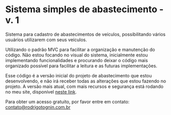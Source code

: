 # Sistema simples de abastecimento - v. 1

Sistema para cadastro de abastecimentos de veículos, possibilitando vários usuários utilizarem com seus veículos.

Utilizando o padrão MVC para facilitar a organização e manutenção do código. Não estou focando no visual do sistema, inicialmente estou implementando funcionalidades e procurando deixar o código mais organizado possível para facilitar a leitura e as futuras implementações.

Esse código é a versão inicial do projeto de abastecimento que estou desenvolvendo, e não irá receber todas as alterações que estou fazendo no projeto. 
A versão mais atual, com mais recursos e segurança está rodando no meu site, disponível [neste link](https://www.rodrigotognin.com.br/abastecimento).

Para obter um acesso gratuito, por favor entre em contato: contato@rodrigotognin.com.br
